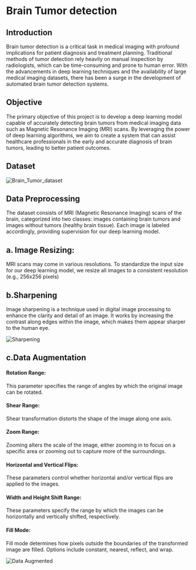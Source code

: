 # Brain Tumor detection

## Introduction
Brain tumor detection is a critical task in medical imaging with profound implications for patient diagnosis and treatment planning. Traditional methods of tumor detection rely heavily on manual inspection by radiologists, which can be time-consuming and prone to human error. With the advancements in deep learning techniques and the availability of large medical imaging datasets, there has been a surge in the development of automated brain tumor detection systems.

## Objective
The primary objective of this project is to develop a deep learning model capable of accurately detecting brain tumors from medical imaging data such as Magnetic Resonance Imaging (MRI) scans. By leveraging the power of deep learning algorithms, we aim to create a system that can assist healthcare professionals in the early and accurate diagnosis of brain tumors, leading to better patient outcomes.

## Dataset
![Brain_Tumor_dataset](https://github.com/omsangamwar/Brain-Tumor-Detection/assets/117922569/3b2e282e-ba91-44b9-8519-e141f94f9064)


## Data Preprocessing

The dataset consists of MRI (Magnetic Resonance Imaging) scans of the brain, categorized into two classes: images containing brain tumors and images without tumors (healthy brain tissue). Each image is labeled accordingly, providing supervision for our deep learning model.

## a. Image Resizing:
MRI scans may come in various resolutions. To standardize the input size for our deep learning model, we resize all images to a consistent resolution (e.g., 256x256 pixels)

## b.Sharpening
Image sharpening is a technique used in digital image processing to enhance the clarity and detail of an image. It works by increasing the contrast along edges within the image, which makes them appear sharper to the human eye.

![Sharpening](https://github.com/omsangamwar/Brain-Tumor-Detection/assets/117922569/f0db9273-4aba-446f-bb2c-4edb438cbc92)

## c.Data Augmentation

#### Rotation Range: 
This parameter specifies the range of angles by which the original image can be rotated. 
#### Shear Range: 
Shear transformation distorts the shape of the image along one axis. 
#### Zoom Range: 
Zooming alters the scale of the image, either zooming in to focus on a specific area or zooming out to capture more of the surroundings. 
#### Horizontal and Vertical Flips: 
These parameters control whether horizontal and/or vertical flips are applied to the images. 
#### Width and Height Shift Range: 
These parameters specify the range by which the images can be horizontally and vertically shifted, respectively. 
#### Fill Mode: 
Fill mode determines how pixels outside the boundaries of the transformed image are filled. Options include constant, nearest, reflect, and wrap. 

![Data Augmented](https://github.com/omsangamwar/Brain-Tumor-Detection/assets/117922569/ee9c81e1-e15b-402e-91a3-63f8e292f43b)





